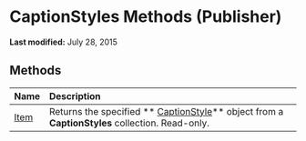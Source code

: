
# CaptionStyles Methods (Publisher)

 **Last modified:** July 28, 2015


## Methods



|**Name**|**Description**|
|:-----|:-----|
| [Item](d9a015bb-93f6-8138-be48-8093730f173a.md)|Returns the specified  ** [CaptionStyle](f6ac42fc-4557-c10c-d46e-89015719ed3a.md)** object from a **CaptionStyles** collection. Read-only.|
